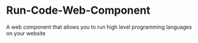 # Run-Code-Web-Component
A web component that allows you to run high level programming languages on your website
